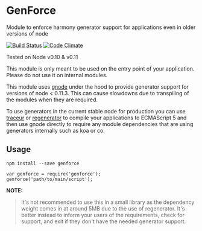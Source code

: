 GenForce
=======
Module to enforce harmony generator support for applications even in older versions of node

[![Build Status](https://travis-ci.org/ThotJS/genforce.svg?branch=master)](https://travis-ci.org/ThotJS/genforce)
[![Code Climate](https://codeclimate.com/github/ThotJS/genforce.png)](https://codeclimate.com/github/ThotJS/genforce)

Tested on Node v0.10 & v0.11

This module is only meant to be used on the entry point of your application. Please do not use it
on internal modules.

This module uses [gnode][1] under the hood to provide generator support for versions of
node < 0.11.3. This can cause slowdowns due to transpiling of the modules when they are required.

To use generators in the current stable node for production you can use [traceur][2] or
[regenerator][3] to compile your applications to ECMAScript 5 and then use gnode directly to
require any module dependencies that are using generators internally such as koa or co.

Usage
----------
    npm install --save genforce

    var genforce = require('genforce');
    genforce('path/to/main/script');

**NOTE:**

> It's not recommended to use this in a small library as the dependency weight comes in at around
5MB due to the use of regenerator. It's better instead to inform your users of the requirements,
check for support, and exit if they don't have the needed generator support.


  [1]: https://github.com/TooTallNate/gnode
  [2]: https://github.com/google/traceur-compiler
  [3]: https://github.com/facebook/regenerator
